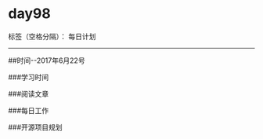 # day98

标签（空格分隔）： 每日计划

---
##时间--2017年6月22号

###学习时间<br>


###阅读文章<br>


###每日工作<br>


###开源项目规划

